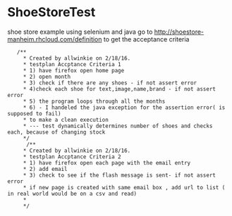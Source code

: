 # ShoeStoreTest
shoe store example using selenium and java
go to http://shoestore-manheim.rhcloud.com/definition
to get the acceptance criteria

       /**
         * Created by allwinkie on 2/18/16.
         * testplan Accptance Criteria 1
         * 1) have firefox open home page
         * 2) open month
         * 3) check if there are any shoes - if not assert error
         * 4)check each shoe for text,image,name,brand - if not assert error
         * 5) the program loops through all the months
         * 6) - I handeled the java exception for the assertion error( is supposed to fail) 
         * to make a clean execution
         * --- test dynamically determines number of shoes and checks each, because of changing stock
         */
          /**
         * Created by allwinkie on 2/18/16.
         * testplan Accptance Criteria 2
         * 1) have firefox open each page with the email entry
         * 2) add email
         * 3) check to see if the flash message is sent- if not assert error
         * if new page is created with same email box , add url to list ( in real world would be on a csv and read) 
         *
         */
  
